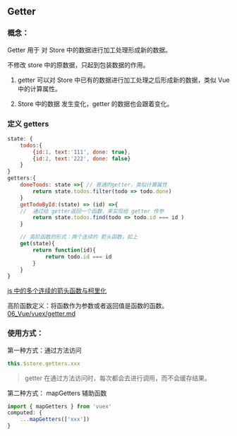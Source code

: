 ## Getter 

### 概念：

Getter 用于 对 Store 中的数据进行加工处理形成新的数据。

 不修改 store 中的原数据，只起到包装数据的作用。

1. getter 可以对 Store 中已有的数据进行加工处理之后形成新的数据，类似 Vue 中的计算属性。

2. Store 中的数据 发生变化，getter 的数据也会跟着变化。


### 定义 getters
```js
state: {
	todos:{
		{id:1, text:'111', done: true},
		{id:2, text:'222', done: false}
	}
}
getters:{
	doneToods: state =>{ // 普通的getter，类似计算属性
		return state.todos.filter(todo => todo.done)
	}
	getTodoById:(state) => (id) =>{ 
	//  通过给 getter返回一个函数，来实现给 getter 传参
		return state.todos.find(todo => todo.id === id )
	}

	// 高阶函数的形式：两个连续的 箭头函数，如上
	get(state){
		return function(id){
			return todo.id === id
		}
	}
}
```
[js 中的多个连续的箭头函数与柯里化](https://zhuanlan.zhihu.com/p/26794822)

高阶函数定义：将函数作为参数或者返回值是函数的函数。
[06_Vue/vuex/getter.md](06_Vue/vuex/getter.md)
### 使用方式：

第一种方式：通过方法访问

```js
this.$store.getters.xxx
```
> getter 在通过方法访问时，每次都会去进行调用，而不会缓存结果。

第二种方式： mapGetters 辅助函数

```js
import { mapGetters } from 'vuex'
computed: {
    ...mapGetters(['xxx'])
}
```

